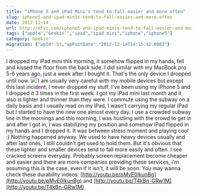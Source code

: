```yaml
---
title: "iPhone 5 and iPad Mini's tend to fall easier and more often"
slug: iphone5-and-ipad-minis-tend-to-fall-easier-and-more-often
date: 2012-12-14
url: http://mfyz.com/iphone5-and-ipad-minis-tend-to-fall-easier-and-more-often/
tags: ["apple","Geekin'","ipad","ipad mini","iphone","iphone5"]
category: Geekin'
migration: {"wpId":53,"wpPostDate":"2012-12-14T14:15:42.000Z"}
---
```


I dropped my iPad mini this morning, it somehow flipped in my hands, fell and kissed the floor from the back side. I did similar with my MacBook pro 5-6 years ago, just a week after I bought it. That's the only device I dropped until now. ![](/images/archive/en/2020/05/cracked-iphone_pirlwt.jpg?fit=550%2C367&ssl=1) I am usually very careful with my mobile devices but except this last incident, I never dropped my stuff. I've been using my iPhone 5 and I dropped it 3 times in the first week. I got my iPad mini last month and it also is lighter and thinner than they were. I commute using the subway on a daily basis and I usually read on my iPad, I wasn't carrying my regular iPad but I started to have the new one almost every day. I use a crowded subway line in the mornings and this morning, I was hustling with the crowd to get in and after I got in, I was stabilizing my position and somehow iPad flipped in my hands and I dropped it. It was between stress moment and playing cool :) Nothing happened anyway. We used to have heavy devices usually and after last ones, I still couldn't get used to hold them. But it's obvious that these lighter and smaller devices tend to fall more easily and often. I see cracked screens everyday. Probably screen replacement become cheaper and easier and there are more companies providing these services, i'm assuming this is the case, even if it isn't, it will be soon. You may wanna check these durability videos: [http://youtu.be/pMvE0lkunBg](http://youtu.be/pMvE0lkunBg) and [http://youtu.be/T4kBn-GRw1M](http://youtu.be/T4kBn-GRw1M)